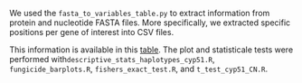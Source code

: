 We used the `fasta_to_variables_table.py` to extract information from protein and nucleotide FASTA files. More specifically, we extracted specific positions per gene of interest into CSV files.

This information is available in this [table](../Dataset/Minadakis_et_al_2024_Supplementary_Data_S1_rev.csv). The plot and statisticale tests were performed with`descriptive_stats_haplotypes_cyp51.R`, `fungicide_barplots.R`, `fishers_exact_test.R`, and `t_test_cyp51_CN.R`.
